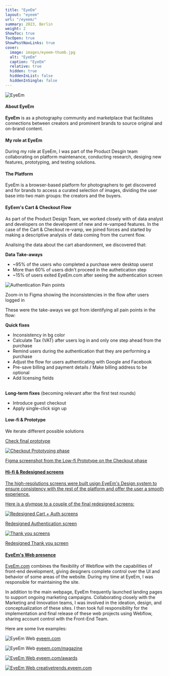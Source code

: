 ```yaml
---
title: "EyeEm"
layout: "eyeem"
url: "/eyeem/"
summary: 2023, Berlin
weight: 2
ShowToc: true
TocOpen: true
ShowPostNavLinks: true
cover:
  image: images/eyeem-thumb.jpg
  alt: "EyeEm"
  caption: "EyeEm"
  relative: true
  hidden: true
  hiddenInList: false
  hiddenInSingle: false
---
```


![EyeEm](images/eyeem-thumb.jpg)

#### About EyeEm

**EyeEm** is as a photography community and marketplace that facilitates connections between creators and prominent brands to source original and on-brand content.

#### My role at EyeEm

During my role at EyeEm, I was part of the Product Desgin team collaborating on platform maintenance, conducting research, desiging new features, prototyping, and testing solutions.

#### The Platform

EyeEm is a browser-based platform for photographers to get discovered and for brands to access a curated selection of images, dividing the user base into two main groups: the creators and the buyers.

#### EyEem's Cart & Checkout Flow

As part of the Product Design Team, we worked closely with of data analyst and developers on the developemt of new and re-vamped features. In the case of the Cart & Checkout re-vamp, we joined forces and started by making a descriptive analysis of data coming from the current flow.

Analising the data about the cart abandonment, we discovered that:

<div class="box-notes blue">
<strong>Data Take-aways</strong>
  <ul>
      <li>~95% of the users who completed a purchase were desktop userst</li>
      <li>More than 60% of users didn't proceed in the authetication step</li>
      <li>~15% of users exited EyeEm.com after seeing the authentication screen</li>
    </ul>
</div>

![Authentication Pain points](images/auth-pain-points.jpg)

<p class="photo-footnote">Zoom-in to Figma showing the inconsistencies in the flow after users logged in</p>

These were the take-aways we got from identifying all pain points in the flow:

<div class="box-notes green">
  <strong>Quick fixes</strong>
    <ul>
      <li>Inconsistency in bg color</li>
      <li>Calculate Tax (VAT) after users log in and only one step ahead from the purchase</li>
      <li>Remind users during the authentication that they are performing a purchase</li>
      <li>Adjust the flow for users authenticating with Google and Facebook</li>
      <li>Pre-save billing and payment details / Make billing address to be optional</li>
      <li>Add licensing fields</li>
    </ul>
</div>
<br>
<div class="box-notes orange">
<strong>Long-term fixes</strong> (becoming relevant after the first test rounds)
    <ul>
      <li>Introduce guest checkout</li>
      <li>Apply single-click sign up</li>
    </ul>
</div>

#### Low-fi & Prototype

We iterate different possible solutions

<a href="https://www.figma.com/proto/8uY2K7IVQ9ZY0zZ6nbfgLY/Cart-%26-Checkout-process-(Quick-wins)-(Copy)?page-id=2754%3A8279&node-id=2767-16673&viewport=831%2C395%2C0.06&t=CbdfJQfKEAJWeuO0-1&scaling=min-zoom&starting-point-node-id=2767%3A16673&show-proto-sidebar=1
" target="_blank">Check final prototype<span class="fi" style="background-image: url(images/ext-link.svg)"></span></p>

![Checkout Prototyoing phase](images/checkout-protoyping-phase.png)

<p class="photo-footnote">Figma screenshot from the Low-fi Prototype on the Checkout phase</p>

#### Hi-fi & Redesigned screens

The high-resolutions screens were built usign EyeEm's Design system to ensure consistency with the rest of the platform and offer the user a smooth experience.

Here is a glympse to a couple of the final redesigned screens:

![Redesigned Cart + Auth screens](images/cart-view-auth.png)

<p class="photo-footnote">Redesigned Authentication screen</p>

![Thank you screens](images/thank-you-page.png)

<p class="photo-footnote">Redesigned Thank you screen</p>

#### EyeEm's Web presence

<a href="http://eyeem.com" target="_blank">EyeEm.com</a> combines the flexibility of Webflow with the capabilities of front-end development, giving designers complete control over the UI and behavior of some areas of the website. During my time at EyeEm, I was responsible for maintaining the site.

In addition to the main webpage, EyeEm frequently launched landing pages to support ongoing marketing campaigns. Collaborating closely with the Marketing and Innovation teams, I was involved in the ideation, design, and conceptualization of these sites. I then took full responsibility for the implementation and final release of these web projects using Webflow, sharing account control with the Front-End Team.

Here are some live examples:

![EyeEm Web](images/eyeem-web.jpg)
<a href="http://eyeem.com" target="_blank">eyeem.com<span class="fi" style="background-image: url(images/ext-link.svg)"></span></a>

![EyeEm Web](images/eyeem-magazine.jpg)
<a class="inline-link" href="https://www.eyeem.com/magazine" target="_blank">eyeem.com/magazine<span class="fi" style="background-image: url(images/ext-link.svg)"></span></p>

![EyeEm Web](images/eyeem-awards.jpg)
<a href="https://www.eyeem.com/awards" target="_blank">eyeem.com/awards<span class="fi" style="background-image: url(images/ext-link.svg)"></span></p>

![EyeEm Web](images/eyeem-creative-trends.jpg)
<a href="https://creativetrends.eyeem.com/" target="_blank">creativetrends.eyeem.com<span class="fi" style="background-image: url(images/ext-link.svg)"></span></p>
